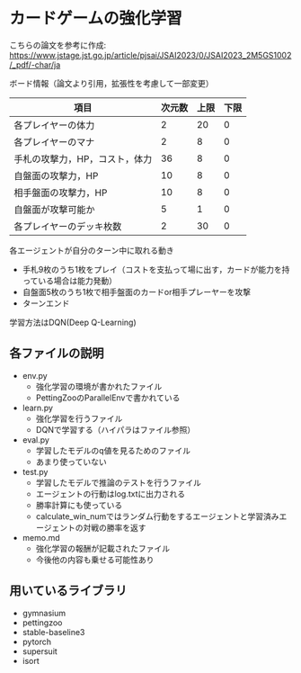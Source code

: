 # カードゲームの強化学習

こちらの論文を参考に作成: https://www.jstage.jst.go.jp/article/pjsai/JSAI2023/0/JSAI2023_2M5GS1002/_pdf/-char/ja

ボード情報（論文より引用，拡張性を考慮して一部変更）

|項目|次元数|上限|下限|
|---|---|---|---|
|各プレイヤーの体力|2|20|0|
|各プレイヤーのマナ|2|8|0|
|手札の攻撃力，HP，コスト，体力|36|8|0|
|自盤面の攻撃力，HP|10|8|0|
|相手盤面の攻撃力，HP|10|8|0|
|自盤面が攻撃可能か|5|1|0|
|各プレイヤーのデッキ枚数|2|30|0|

各エージェントが自分のターン中に取れる動き

- 手札9枚のうち1枚をプレイ（コストを支払って場に出す，カードが能力を持っている場合は能力発動）
- 自盤面5枚のうち1枚で相手盤面のカードor相手プレーヤーを攻撃
- ターンエンド

学習方法はDQN(Deep Q-Learning)


## 各ファイルの説明

- env.py 
  - 強化学習の環境が書かれたファイル
  - PettingZooのParallelEnvで書かれている
- learn.py
  - 強化学習を行うファイル
  - DQNで学習する（ハイパラはファイル参照）
- eval.py
  - 学習したモデルのq値を見るためのファイル
  - あまり使っていない
- test.py
  - 学習したモデルで推論のテストを行うファイル
  - エージェントの行動はlog.txtに出力される
  - 勝率計算にも使っている
  - calculate_win_numではランダム行動をするエージェントと学習済みエージェントの対戦の勝率を返す
- memo.md
  - 強化学習の報酬が記載されたファイル
  - 今後他の内容も乗せる可能性あり
## 用いているライブラリ
- gymnasium
- pettingzoo
- stable-baseline3
- pytorch
- supersuit
- isort

